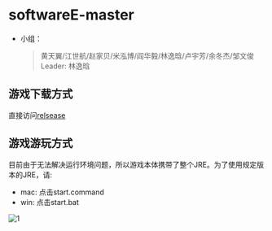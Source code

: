# softwareE-master

*   小组：
    >黄天翼/江世航/赵家贝/米泓博/阎华毅/林逸晗/卢宇芳/余冬杰/邹文俊
    >Leader: 林逸晗
    
## 游戏下载方式

直接访问[relsease](https://github.com/lyh983012/TS-game/releases/tag/1.0.0)

## 游戏游玩方式

目前由于无法解决运行环境问题，所以游戏本体携带了整个JRE。为了使用规定版本的JRE，请:

- mac: 点击start.command
- win: 点击start.bat

![1](https://user-images.githubusercontent.com/33993639/111057657-238f9180-84c4-11eb-85c0-5685031ae520.gif)

